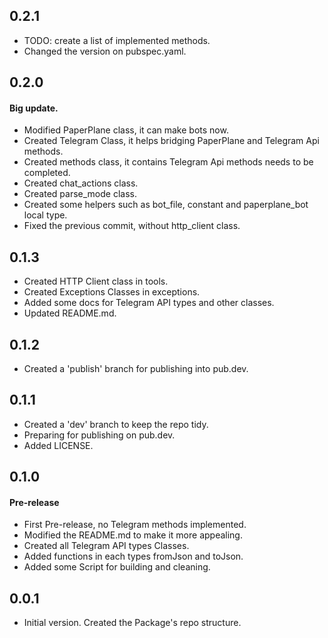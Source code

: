 ## 0.2.1

- TODO: create a list of implemented methods.
- Changed the version on pubspec.yaml.

## 0.2.0
#### Big update.

- Modified PaperPlane class, it can make bots now.
- Created Telegram Class, it helps bridging PaperPlane and Telegram Api methods.
- Created methods class, it contains Telegram Api methods needs to be completed.
- Created chat_actions class.
- Created parse_mode class.
- Created some helpers such as bot_file, constant and paperplane_bot local type.
- Fixed the previous commit, without http_client class.


## 0.1.3

- Created HTTP Client class in tools.
- Created Exceptions Classes in exceptions.
- Added some docs for Telegram API types and other classes.
- Updated README.md.

## 0.1.2

- Created a 'publish' branch for publishing into pub.dev.

## 0.1.1

- Created a 'dev' branch to keep the repo tidy.
- Preparing for publishing on pub.dev.
- Added LICENSE.

## 0.1.0
#### Pre-release

- First Pre-release, no Telegram methods implemented.
- Modified the README.md to make it more appealing.
- Created all Telegram API types Classes.
- Added functions in each types fromJson and toJson.
- Added some Script for building and cleaning.

## 0.0.1

- Initial version. Created the Package's repo structure.
